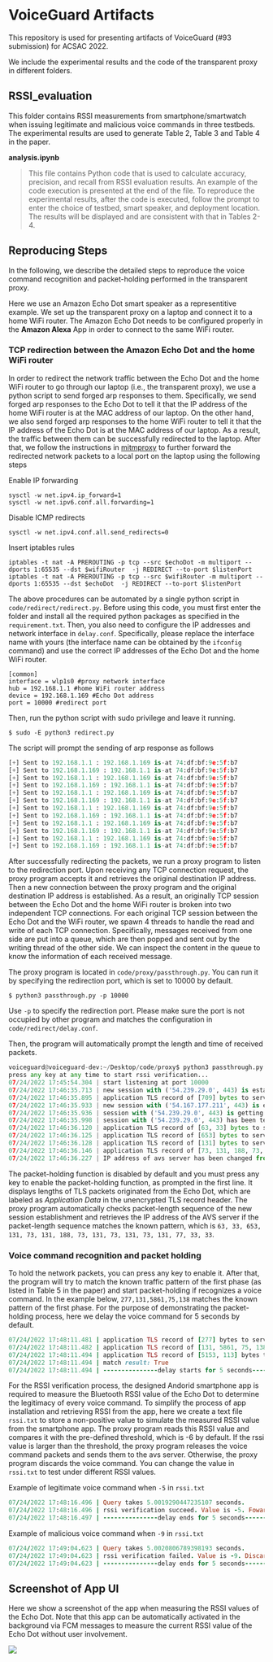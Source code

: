 # VoiceGuard Artifacts
This repository is used for presenting artifacts of VoiceGuard (#93 submission) for ACSAC 2022.


We include the experimental results and the code of the transparent proxy in different folders.


## RSSI_evaluation

This folder contains RSSI measurements from smartphone/smartwatch when issuing legitimate and malicious voice commands in three testbeds. The experimental results are used to generate Table 2, Table 3 and Table 4 in the paper. 

**analysis.ipynb**
>This file contains Python code that is used to calculate accuracy, precision, and recall from RSSI evaluation results. An example of the code execution is presented at the end of the file. To reproduce the experimental results, after the code is executed, follow the prompt to enter the choice of testbed, smart speaker, and deployment location. The results will be displayed and are consistent with that in Tables 2-4.



## Reproducing Steps

In the following, we describe the detailed steps to reproduce the voice command recognition and packet-holding performed in the transparent proxy. 

Here we use an Amazon Echo Dot smart speaker as a representitive example. We set up the transparent proxy on a laptop and connect it to a home WiFi router. The Amazon Echo Dot needs to be configured properly in the **Amazon Alexa**  App in order to connect to the same WiFi router.

### TCP redirection between the Amazon Echo Dot and the home WiFi router

In order to redirect the network traffic between the Echo Dot and the home WiFi router to go through our laptop (i.e., the transparent proxy), we use a python script to send forged arp responses to them. Specifically, we send forged arp responses to the Echo Dot to tell it that the IP address of the home WiFi router is at the MAC address of our laptop. On the other hand, we also send forged arp responses to the home WiFi router to tell it that the IP address of the Echo Dot is at the MAC address of our laptop. As a result, the traffic between them can be successfully redirected to the laptop. After that, we follow the instructions in [mitmproxy](https://docs.mitmproxy.org/stable/howto-transparent/) to further forward the redirected network packets to a local port on the laptop using the following steps

Enable IP forwarding

```
sysctl -w net.ipv4.ip_forward=1
sysctl -w net.ipv6.conf.all.forwarding=1
```

Disable ICMP redirects

```
sysctl -w net.ipv4.conf.all.send_redirects=0
```

Insert iptables rules

```
iptables -t nat -A PREROUTING -p tcp --src $echoDot -m multiport --dports 1:65535 --dst $wifiRouter  -j REDIRECT --to-port $listenPort
iptables -t nat -A PREROUTING -p tcp --src $wifiRouter -m multiport --dports 1:65535 --dst $echoDot  -j REDIRECT --to-port $listenPort 
```

The above procedures can be automated by a single python script in `code/redirect/redirect.py`. Before using this code, you must first enter the folder and install all the required python packages as specified in the `requirement.txt`. Then, you also need to configure the IP addresses and network interface in `delay.conf`. Specifically, please replace the interface name with yours (the interface name can be obtained by the `ifconfig` command) and use the correct IP addresses of the Echo Dot and the home WiFi router.

```
[common]
interface = wlp1s0 #proxy network interface
hub = 192.168.1.1 #home WiFi router address
device = 192.168.1.169 #Echo Dot address
port = 10000 #redirect port
```

Then, run the python script with sudo privilege and leave it running.

```
$ sudo -E python3 redirect.py
```

The script will prompt the sending of arp response as follows

```python
[+] Sent to 192.168.1.1 : 192.168.1.169 is-at 74:df:bf:9e:5f:b7
[+] Sent to 192.168.1.169 : 192.168.1.1 is-at 74:df:bf:9e:5f:b7
[+] Sent to 192.168.1.1 : 192.168.1.169 is-at 74:df:bf:9e:5f:b7
[+] Sent to 192.168.1.169 : 192.168.1.1 is-at 74:df:bf:9e:5f:b7
[+] Sent to 192.168.1.1 : 192.168.1.169 is-at 74:df:bf:9e:5f:b7
[+] Sent to 192.168.1.169 : 192.168.1.1 is-at 74:df:bf:9e:5f:b7
[+] Sent to 192.168.1.1 : 192.168.1.169 is-at 74:df:bf:9e:5f:b7
[+] Sent to 192.168.1.169 : 192.168.1.1 is-at 74:df:bf:9e:5f:b7
[+] Sent to 192.168.1.1 : 192.168.1.169 is-at 74:df:bf:9e:5f:b7
[+] Sent to 192.168.1.169 : 192.168.1.1 is-at 74:df:bf:9e:5f:b7
[+] Sent to 192.168.1.1 : 192.168.1.169 is-at 74:df:bf:9e:5f:b7
[+] Sent to 192.168.1.169 : 192.168.1.1 is-at 74:df:bf:9e:5f:b7
```

After successfully redirecting the packets, we run a proxy program to listen to the redirection port. Upon receiving any TCP connection request, the proxy program accepts it and retrieves the original destination IP address. Then a new connection between the proxy program and the original destination IP address is established. As a result, an originally TCP session between the Echo Dot and the home WiFi router is broken into two independent TCP connections. For each original TCP session between the Echo Dot and the WiFi router, we spawn 4 threads to handle the read and write of each TCP connection. Specifically, messages received from one side are put into a queue, which are then popped and sent out by the writing thread of the other side. We can inspect the content in the queue to know the information of each received message.


The proxy program is located in `code/proxy/passthrough.py`. You can run it by specifying the redirection port, which is set to 10000 by default.

```
$ python3 passthrough.py -p 10000
```

Use `-p` to specify the redirection port. Please make sure the port is not occupied by other program and matches the configuration in `code/redirect/delay.conf`. 


Then, the program will automatically prompt the length and time of received packets.

```python
voiceguard@voiceguard-dev:~/Desktop/code/proxy$ python3 passthrough.py
press any key at any time to start rssi verification...
07/24/2022 17:45:54.304 | start listening at port 10000
07/24/2022 17:46:35.713 | new session with ('54.239.29.0', 443) is established
07/24/2022 17:46:35.895 | application TLS record of [709] bytes to server at ('54.239.29.0', 443)
07/24/2022 17:46:35.933 | new session with ('54.167.177.211', 443) is established
07/24/2022 17:46:35.936 | session with ('54.239.29.0', 443) is getting terminated
07/24/2022 17:46:35.998 | session with ('54.239.29.0', 443) has been terminated
07/24/2022 17:46:36.120 | application TLS record of [63, 33] bytes to server at ('54.167.177.211', 443)
07/24/2022 17:46:36.125 | application TLS record of [653] bytes to server at ('54.167.177.211', 443)
07/24/2022 17:46:36.128 | application TLS record of [131] bytes to server at ('54.167.177.211', 443)
07/24/2022 17:46:36.146 | application TLS record of [73, 131, 188, 73, 131, 73, 131, 73, 131, 77, 33] bytes to server at ('54.167.177.211', 443)
07/24/2022 17:46:36.227 | IP address of avs server has been changed from UNKNOWN to 54.167.177.211.
```

The packet-holding function is disabled by default and you must press any key to enable the packet-holding function, as prompted in the first line. It displays lengths of TLS packets originated from the Echo Dot, which are labeled as *Application Data* in the unencrypted TLS record header. The proxy program automatically checks packet-length sequence of the new session establishment and retrieves the IP address of the AVS server if the packet-length sequence matches the known pattern, which is `63, 33, 653, 131, 73, 131, 188, 73, 131, 73, 131, 73, 131, 77, 33, 33`.


### Voice command recognition and packet holding

To hold the network packets, you can press any key to enable it. After that, the program will try to match the known traffic pattern of the first phase (as listed in Table 5 in the paper) and start packet-holding if recognizes a voice command. In the example below, `277,131,5861,75,138` matches the known pattern of the first phase. For the purpose of demonstrating the packet-holding process, here we delay the voice command for 5 seconds by default. 

```ruby
07/24/2022 17:48:11.481 | application TLS record of [277] bytes to server at ('54.167.177.211', 443)
07/24/2022 17:48:11.482 | application TLS record of [131, 5861, 75, 138, 1905] bytes to server at ('54.167.177.211', 443)
07/24/2022 17:48:11.494 | application TLS record of [5153, 113] bytes to server at ('54.167.177.211', 443)
07/24/2022 17:48:11.494 | match result: True
07/24/2022 17:48:11.494 | ---------------delay starts for 5 seconds---------------
```

For the RSSI verification process, the designed Andorid smartphone app is required to measure the Bluetooth RSSI value of the Echo Dot to determine the legitimacy of every voice command. To simplify the process of app installation and retrieving RSSI from the app, here we create a text file `rssi.txt` to store a non-positive value to simulate the measured RSSI value from the smartphone app. The proxy program reads this RSSI value and compares it with the pre-defined threshold, which is -6 by default. If the rssi value is larger than the threshold, the proxy program releases the voice command packets and sends them to the avs server. Otherwise, the proxy program discards the voice command. You can change the value in `rssi.txt` to test under different RSSI values.


Example of legitimate voice command when `-5` in `rssi.txt`

```ruby
07/24/2022 17:48:16.496 | Query takes 5.0019290447235107 seconds.
07/24/2022 17:48:16.496 | rssi verification succeed. Value is -5. Foward voice command packets to the AVS server.
07/24/2022 17:48:16.497 | ---------------delay ends for 5 seconds---------------
```


Example of malicious voice command when `-9` in `rssi.txt`

```ruby
07/24/2022 17:49:04.623 | Query takes 5.0020806789398193 seconds.
07/24/2022 17:49:04.623 | rssi verification failed. Value is -9. Discard voice command packets.
07/24/2022 17:49:04.623 | ---------------delay ends for 5 seconds---------------
```

## Screenshot of App UI

Here we show a screenshot of the app when measuring the RSSI values of the Echo Dot. Note that this app can be automatically activated in the background via FCM messages to measure the current RSSI value of the Echo Dot without user involvement.

![](appUI.png)
